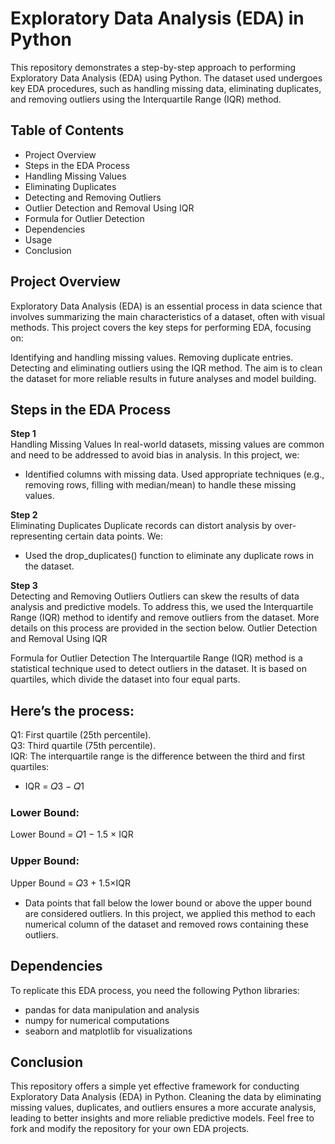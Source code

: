 # Exploratory Data Analysis (EDA) in Python
This repository demonstrates a step-by-step approach to performing Exploratory Data Analysis (EDA) using Python. The dataset used undergoes key EDA procedures, such as handling missing data, eliminating duplicates, and removing outliers using the Interquartile Range (IQR) method.

## Table of Contents
- Project Overview <br>
- Steps in the EDA Process <br>
- Handling Missing Values <br>
- Eliminating Duplicates <br>
- Detecting and Removing Outliers <br>
- Outlier Detection and Removal Using IQR <br>
- Formula for Outlier Detection <br> 
- Dependencies <br>
- Usage <br>
- Conclusion


## Project Overview
Exploratory Data Analysis (EDA) is an essential process in data science that involves summarizing the main characteristics of a dataset, often with visual methods. This project covers the key steps for performing EDA, focusing on:

Identifying and handling missing values.
Removing duplicate entries.
Detecting and eliminating outliers using the IQR method.
The aim is to clean the dataset for more reliable results in future analyses and model building.

## Steps in the EDA Process
**Step 1** <br> Handling Missing Values
In real-world datasets, missing values are common and need to be addressed to avoid bias in analysis. In this project, we:

- Identified columns with missing data.
Used appropriate techniques (e.g., removing rows, filling with median/mean) to handle these missing values.

**Step 2** <br> Eliminating Duplicates
Duplicate records can distort analysis by over-representing certain data points. We:

- Used the drop_duplicates() function to eliminate any duplicate rows in the dataset.

**Step 3** <br> Detecting and Removing Outliers
Outliers can skew the results of data analysis and predictive models. To address this, we used the Interquartile Range (IQR) method to identify and remove outliers from the dataset. More details on this process are provided in the section below.
Outlier Detection and Removal Using IQR

Formula for Outlier Detection
The Interquartile Range (IQR) method is a statistical technique used to detect outliers in the dataset. It is based on quartiles, which divide the dataset into four equal parts.

## Here’s the process:

Q1: First quartile (25th percentile).<br>
Q3: Third quartile (75th percentile). <br>
IQR: The interquartile range is the difference between the third and first quartiles:
- IQR = 𝑄3 − 𝑄1
### Lower Bound:
  Lower Bound = 𝑄1 − 1.5 × IQR
### Upper Bound:
  Upper Bound = 𝑄3 + 1.5×IQR

- Data points that fall below the lower bound or above the upper bound are considered outliers. In this project, we applied this method to each numerical column of the dataset and removed rows containing these outliers.

## Dependencies
To replicate this EDA process, you need the following Python libraries:

- pandas for data manipulation and analysis
- numpy for numerical computations
- seaborn and matplotlib for visualizations


## Conclusion
This repository offers a simple yet effective framework for conducting Exploratory Data Analysis (EDA) in Python. Cleaning the data by eliminating missing values, duplicates, and outliers ensures a more accurate analysis, leading to better insights and more reliable predictive models.
Feel free to fork and modify the repository for your own EDA projects.

